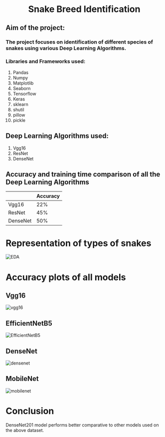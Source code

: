 # <h1 align = "center"> Snake Breed Identification</h1>
## Aim of the project: 
### The project focuses on identification of different species of snakes using various Deep Learning Algorithms.

###  Libraries and Frameworks used:
1. Pandas
2. Numpy 
3. Matplotlib
4. Seaborn
5. Tensorflow
6. Keras
7. sklearn
8. shutil
9. pillow
10. pickle


## Deep Learning Algorithms used:
1. Vgg16
2. ResNet
3. DenseNet

## Accuracy and training time comparison of all the Deep Learning Algorithms
|                |   Accuracy    |
|----------------|---------------|
|     Vgg16      |     22%       |
|     ResNet     |     45%       |  
|    DenseNet    |     50%       |     

# Representation of types of snakes
![EDA](https://github.com/the-silent-geek/DL-Simplified/blob/64d196ea11684a3a2df59b58b912244d9cc8d3fb/Bone%20marrow%20cell%20classification/images/EDA.png)

# Accuracy plots of all models

## Vgg16
![vgg16](https://github.com/the-silent-geek/DL-Simplified/blob/64d196ea11684a3a2df59b58b912244d9cc8d3fb/Bone%20marrow%20cell%20classification/images/VGG16.png)

## EfficientNetB5
![EfficientNetB5](https://github.com/the-silent-geek/DL-Simplified/blob/64d196ea11684a3a2df59b58b912244d9cc8d3fb/Bone%20marrow%20cell%20classification/images/efficient%20net%20b5.png)

## DenseNet
![densenet](https://github.com/the-silent-geek/DL-Simplified/blob/64d196ea11684a3a2df59b58b912244d9cc8d3fb/Bone%20marrow%20cell%20classification/images/DenseNet.png)

## MobileNet
![mobilenet](https://github.com/the-silent-geek/DL-Simplified/blob/64d196ea11684a3a2df59b58b912244d9cc8d3fb/Bone%20marrow%20cell%20classification/images/mobileNet.png)

# Conclusion
DenseNet201 model performs better comparative to other models used on the above dataset.